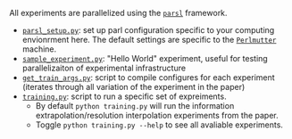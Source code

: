 All experiments are parallelized using the [`parsl`](https://parsl-project.org/) framework.
- [`parsl_setup.py`](https://github.com/msakarvadia/operator_aliasing/blob/main/experiments/parsl_setup.py): set up parl configuration specific to your computing envionrment here. The default settings are specific to the [`Perlmutter`](https://docs.nersc.gov/systems/perlmutter/architecture/) machine.
- [`sample_experiment.py`](https://github.com/msakarvadia/operator_aliasing/blob/main/experiments/sample_experiment.py): "Hello World" experiment, useful for testing parallelizaiton of experimental infrastructure
- [`get_train_args.py`](https://github.com/msakarvadia/operator_aliasing/blob/main/experiments/get_train_args.py): script to compile configures for each experiment (iterates through all variation of the experiment in the paper)
- [`training.py`](https://github.com/msakarvadia/operator_aliasing/blob/main/experiments/training.py): script to run a specific set of expreiments.
  - By default `python training.py` will run the information extrapolation/resolution interpolation experiments from the paper.
  - Toggle `python training.py --help` to see all avaliable experiments.
